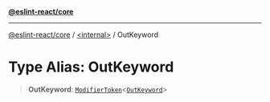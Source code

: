 [**@eslint-react/core**](../../README.md)

***

[@eslint-react/core](../../README.md) / [\<internal\>](../README.md) / OutKeyword

# Type Alias: OutKeyword

> **OutKeyword**: [`ModifierToken`](../interfaces/ModifierToken.md)\<[`OutKeyword`](../enumerations/SyntaxKind.md#outkeyword)\>
